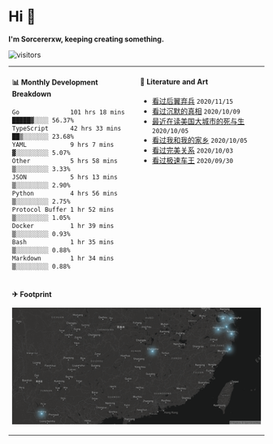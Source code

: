 # Hi 👋

**I'm Sorcererxw, keeping creating something.**

![visitors](https://visitor-badge.glitch.me/badge?page_id=sorcererxw.sorcererx)

<table width="800px">
<tr>
<td valign="top" width="50%">

#### 📊 Monthly Development Breakdown

<!--START_SECTION:waka-->
```text
Go              101 hrs 18 mins █████▓░░░░ 56.37%
TypeScript      42 hrs 33 mins  ██▒░░░░░░░ 23.68%
YAML            9 hrs 7 mins    ▓░░░░░░░░░ 5.07%
Other           5 hrs 58 mins   ▒░░░░░░░░░ 3.33%
JSON            5 hrs 13 mins   ▒░░░░░░░░░ 2.90%
Python          4 hrs 56 mins   ▒░░░░░░░░░ 2.75%
Protocol Buffer 1 hr 52 mins    ▒░░░░░░░░░ 1.05%
Docker          1 hr 39 mins    ▒░░░░░░░░░ 0.93%
Bash            1 hr 35 mins    ▒░░░░░░░░░ 0.88%
Markdown        1 hr 34 mins    ▒░░░░░░░░░ 0.88%
```
<!--END_SECTION:waka-->

<td valign="top" width="50%">

#### 💃 Literature and Art

<!--START_SECTION:douban-->
* [看过后翼弃兵](http://movie.douban.com/subject/32579283/) <code>2020/11/15</code>
* [看过沉默的真相](http://movie.douban.com/subject/33447642/) <code>2020/10/09</code>
* [最近在读美国大城市的死与生](https://book.douban.com/subject/34907883/) <code>2020/10/05</code>
* [看过我和我的家乡](http://movie.douban.com/subject/35051512/) <code>2020/10/05</code>
* [看过完美关系](http://movie.douban.com/subject/30221758/) <code>2020/10/03</code>
* [看过极速车王](http://movie.douban.com/subject/6538866/) <code>2020/09/30</code>

<!--END_SECTION:douban-->

</td>
</tr>
<tr>
<td colspan="2">

#### ✈ Footprint

![footprint](./footprint.png)

</td>
</tr>
</table>


